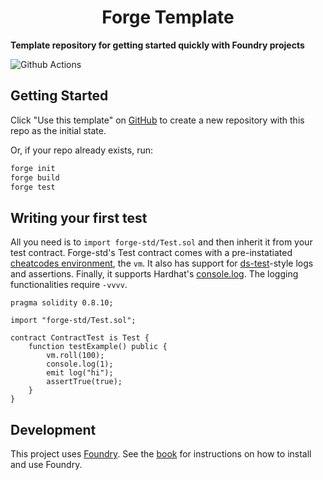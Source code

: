 # <h1 align="center"> Forge Template </h1>

**Template repository for getting started quickly with Foundry projects**

![Github Actions](https://github.com/foundry-rs/forge-template/workflows/CI/badge.svg)

## Getting Started

Click "Use this template" on [GitHub](https://github.com/foundry-rs/forge-template) to create a new repository with this repo as the initial state.

Or, if your repo already exists, run:

```sh
forge init
forge build
forge test
```

## Writing your first test

All you need is to `import forge-std/Test.sol` and then inherit it from your test contract. Forge-std's Test contract comes with a pre-instatiated [cheatcodes environment](https://book.getfoundry.sh/cheatcodes/), the `vm`. It also has support for [ds-test](https://book.getfoundry.sh/reference/ds-test.html)-style logs and assertions. Finally, it supports Hardhat's [console.log](https://github.com/brockelmore/forge-std/blob/master/src/console.sol). The logging functionalities require `-vvvv`.

```solidity
pragma solidity 0.8.10;

import "forge-std/Test.sol";

contract ContractTest is Test {
    function testExample() public {
        vm.roll(100);
        console.log(1);
        emit log("hi");
        assertTrue(true);
    }
}
```

## Development

This project uses [Foundry](https://getfoundry.sh). See the [book](https://book.getfoundry.sh/getting-started/installation.html) for instructions on how to install and use Foundry.
